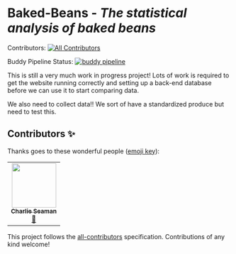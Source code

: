 # Baked-Beans - *The statistical analysis of baked beans*

Contributors: <!-- ALL-CONTRIBUTORS-BADGE:START - Do not remove or modify this section -->
[![All Contributors](https://img.shields.io/badge/all_contributors-1-orange.svg?style=flat-square)](#contributors-)
<!-- ALL-CONTRIBUTORS-BADGE:END -->
Buddy Pipeline Status: [![buddy pipeline](https://app.buddy.works/casman/baked-beans/pipelines/pipeline/69703/badge.svg?token=d342c18d82f8d23eb914355cabc8c737b8d249ccd964e88859fa87d54774eeb5 "buddy pipeline")](https://app.buddy.works/casman/baked-beans/pipelines/pipeline/69703)

This is still a very much work in progress project! Lots of work is required to get the website running correctly and setting up a back-end database before we can use it to start comparing data.

We also need to collect data!! We sort of have a standardized produce but need to test this.

## Contributors ✨

Thanks goes to these wonderful people ([emoji key](https://allcontributors.org/docs/en/emoji-key)):

<!-- ALL-CONTRIBUTORS-LIST:START - Do not remove or modify this section -->
<!-- prettier-ignore-start -->
<!-- markdownlint-disable -->
<table>
  <tr>
    <td align="center"><a href="http://www.casman.co.uk"><img src="https://avatars.githubusercontent.com/u/2879023?v=4?s=100" width="100px;" alt=""/><br /><sub><b>Charlie Seaman</b></sub></a><br /><a href="#maintenance-casman300" title="Maintenance">🚧</a></td>
  </tr>
</table>

<!-- markdownlint-restore -->
<!-- prettier-ignore-end -->

<!-- ALL-CONTRIBUTORS-LIST:END -->

This project follows the [all-contributors](https://github.com/all-contributors/all-contributors) specification. Contributions of any kind welcome!
